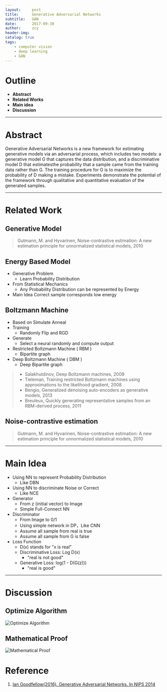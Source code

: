 ```yaml
---
layout:     post
title:      Generative Adversarial Networks
subtitle:   GAN
date:       2017-09-30
author:     zcy
header-img: 
catalog: true
tags:
    - computer vision
    - deep learning
    - GAN
---
```


# Outline
- **Abstract**
- **Related Works**
- **Main idea**
- **Discussion**
---
# Abstract

Generative Adversarial Networks is a new framework for estimating generative models via an adversarial process, which includes two models: a generative model G that captures the data distribution, and a discriminative model D that estimatesthe probability that a sample came from the training data rather than G. The training procedure for G is to maximize the probability of D making a mistake. Experiments demonstrate the potential of the framework through qualitative and quantitative evaluation of the generated samples.

---
# Related Work

## **Generative Model**

> Gutmann, M. and Hyvarinen, Noise-contrastive estimation: A new estimation principle for unnormalized statistical models, 2010

## **Energy Based Model**
- Generative Problem
    - Learn Probability Distribution
- From Statistical Mechanics
    - Any Probability Distribution can be represented by Energy
- Main Idea
    Correct sample corresponds low energy

## **Boltzmann Machine**
- Based on Simulate Anneal
- Training
    - Randomly Flip and RGD
- Generate
    - Select a neural randomly and compute output
- Restricted Boltzmann Machine ( RBM ) 
    - Bipartite graph
- Deep Boltzmann Machine ( DBM ) 
    - Deep Bipartite graph

>- Salakhutdinov, Deep Boltzmann machines, 2009
>- Tieleman, Training restricted Boltzmann machines using approximations to the likelihood gradient, 2008
>- Bengio, Generalized denoising auto-encoders as generative
models, 2013
>- Breuleux, Quickly generating representative samples from an RBM-derived process, 2011

## **Noise-contrastive estimation**
> Gutmann, M. and Hyvarinen, Noise-contrastive estimation: A new estimation principle for unnormalized statistical models, 2010

---
# Main Idea

- Using NN to represent Probability Distribution 
    - Like DBN
- Using NN to discriminate Noise or Correct
    - Like NCE
- Generator 
    - From z (initial vector) to Image
    - Simple Full-Connect NN
- Discriminator 
    - From Image to 0/1
    - Using simple network in DP，Like CNN
    - Assume all sample from real is true
    - Assume all sample from G is false
- Loss Function
    - D(x) stands for "x is real"
    - Discriminative Loss: Log D(x)
        - "real is not good"
    - Generative Loss: log(1 - D(G(z)))
        - "real is good"

---
# Discussion

## Optimize Algorithm
![Optimize Algorithm](https://i.imgur.com/gcPdmDq.png)

## Mathematical Proof
![Mathematical Proof](https://i.imgur.com/OItFtd1.png)

# Reference
1. [Ian Goodfellow(2016). Generative Adversarial Networks. In NIPS 2014](https://arxiv.org/pdf/1406.2661.pdf)